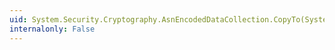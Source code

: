 ```yaml
---
uid: System.Security.Cryptography.AsnEncodedDataCollection.CopyTo(System.Security.Cryptography.AsnEncodedData[],System.Int32)
internalonly: False
---
```

